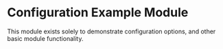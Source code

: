 # Configuration Example Module

This module exists solely to demonstrate configuration options, and other basic module functionality.